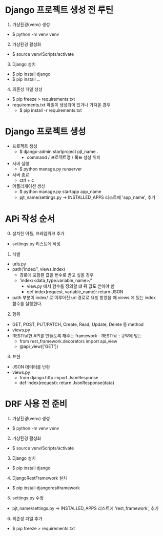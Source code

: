 # Django 프로젝트 생성 전 루틴
1. 가상환경(venv) 생성
  - $ python -m venv venv
2. 가상환경 활성화
  - $ source venv/Scripts/activate
3. Django 설치
  - $ pip install django
  - $ pip install ...
4. 의존성 파일 생성
  - $ pip freeze > requirements.txt
- requirements.txt 파일이 생성되어 있거나 가져온 경우
  - $ pip install -r requirements.txt

# Django 프로젝트 생성
- 프로젝트 생성
  - $ django-admin startproject pjt_name .
    - command                / 프로젝트명 / 목표 생성 위치
- 서버 실행
  - $ python manage.py runserver
- 서버 종료
  - ctrl + c
- 어플리케이션 생성
  - $ python manage.py startapp app_name
  - pjt_name/settings.py -> INSTALLED_APPS 리스트에 'app_name', 추가

# APi 작성 순서
0. 설치한 어플, 프레임워크 추가
  - settings.py 리스트에 작성
1. 식별
  - urls.py
  - path('index/', views.index)
    - 경로에 포함된 값을 변수로 받고 싶을 경우
    - 'index/<data_type:variable_name>/'
      - view.py 에서 함수를 정의할 떄 뒤 값도 받아야 함
      - def index(request, variable_name): return JSON
  - path 부분이 index/ 로 이루어진 url 경로로 요청 받았을 때 views 에 있는 index 함수를 실행한다.
2. 행위
  - GET, POST, PUT/PATCH, Create, Read, Update, Delete 등 method
  - views.py
  - RESTful한 API를 만들도록 해주는 framework - RESTful : 규약에 맞는
    - from rest_framework.decorators import api_view
    - @api_view(['GET'])
3. 표현
  - JSON 데이터를 반환
  - views.py
    - from django.http import JsonResponse
    - def index(request): return JsonResponse(data)

# DRF 사용 전 준비
1. 가상환경(venv) 생성
  - $ python -m venv venv
2. 가상환경 활성화
  - $ source venv/Scripts/activate
3. Django 설치
  - $ pip install django
4. DjangoRestFramework 설치
  - $ pip install djangorestframework
5. settings.py 수정
  - pjt_name/settings.py -> INSTALLED_APPS 리스트에 'rest_framework', 추가
6. 의존성 파일 추가
  - $ pip freeze > requirements.txt